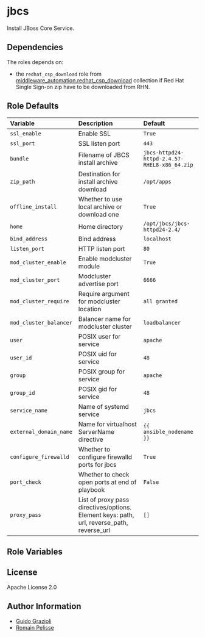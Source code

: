 jbcs
====

Install JBoss Core Service.


Dependencies
------------

The roles depends on:

* the `redhat_csp_download` role from [middleware_automation.redhat_csp_download](https://github.com/ansible-middleware/redhat-csp-download) collection if Red Hat Single Sign-on zip have to be downloaded from RHN.


Role Defaults
-------------

| Variable | Description | Default |
|:---------|:------------|:--------|
|`ssl_enable`| Enable SSL | `True` |
|`ssl_port`| SSL listen port | `443` |
|`bundle`| Filename of JBCS install archive | `jbcs-httpd24-httpd-2.4.57-RHEL8-x86_64.zip` |
|`zip_path`| Destination for install archive download | `/opt/apps` |
|`offline_install`| Whether to use local archive or download one | `True` |
|`home`| Home directory | `/opt/jbcs/jbcs-httpd24-2.4/` |
|`bind_address`| Bind address | `localhost` |
|`listen_port`| HTTP listen port | `80` |
|`mod_cluster_enable`| Enable modcluster module | `True` |
|`mod_cluster_port`| Modcluster advertise port | `6666` |
|`mod_cluster_require`| Require argument for modcluster location | `all granted` |
|`mod_cluster_balancer`| Balancer name for modcluster cluster | `loadbalancer` |
|`user`| POSIX user for service | `apache` |
|`user_id`| POSIX uid for service | `48` |
|`group`| POSIX group for service | `apache` |
|`group_id`| POSIX gid for service | `48` |
|`service_name`| Name of systemd service | `jbcs` |
|`external_domain_name`| Name for virtualhost ServerName directive | `{{ ansible_nodename }}` |
|`configure_firewalld`| Whether to configure firewalld ports for jbcs | `True` |
|`port_check`| Whether to check open ports at end of playbook | `False` |
|`proxy_pass`| List of proxy pass directives/options. Element keys: path, url, reverse_path, reverse_url | `[]` |


Role Variables
--------------


License
-------

Apache License 2.0


Author Information
------------------

* [Guido Grazioli](https://github.com/guidograzioli)
* [Romain Pelisse](https://github.com/rpelisse)

